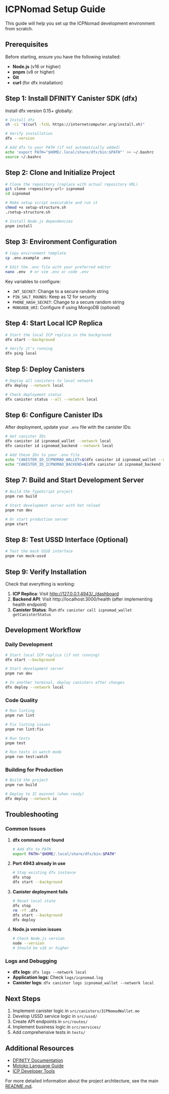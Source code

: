 # ICPNomad Setup Guide

This guide will help you set up the ICPNomad development environment from scratch.

## Prerequisites

Before starting, ensure you have the following installed:

- **Node.js** (v16 or higher)
- **pnpm** (v8 or higher)
- **Git**
- **curl** (for dfx installation)

## Step 1: Install DFINITY Canister SDK (dfx)

Install dfx version 0.15+ globally:

```bash
# Install dfx
sh -ci "$(curl -fsSL https://internetcomputer.org/install.sh)"

# Verify installation
dfx --version

# Add dfx to your PATH (if not automatically added)
echo 'export PATH="$HOME/.local/share/dfx/bin:$PATH"' >> ~/.bashrc
source ~/.bashrc
```

## Step 2: Clone and Initialize Project

```bash
# Clone the repository (replace with actual repository URL)
git clone <repository-url> icpnomad
cd icpnomad

# Make setup script executable and run it
chmod +x setup-structure.sh
./setup-structure.sh

# Install Node.js dependencies
pnpm install
```

## Step 3: Environment Configuration

```bash
# Copy environment template
cp .env.example .env

# Edit the .env file with your preferred editor
nano .env  # or vim .env or code .env
```

Key variables to configure:
- `JWT_SECRET`: Change to a secure random string
- `PIN_SALT_ROUNDS`: Keep as 12 for security
- `PHONE_HASH_SECRET`: Change to a secure random string
- `MONGODB_URI`: Configure if using MongoDB (optional)

## Step 4: Start Local ICP Replica

```bash
# Start the local ICP replica in the background
dfx start --background

# Verify it's running
dfx ping local
```

## Step 5: Deploy Canisters

```bash
# Deploy all canisters to local network
dfx deploy --network local

# Check deployment status
dfx canister status --all --network local
```

## Step 6: Configure Canister IDs

After deployment, update your `.env` file with the canister IDs:

```bash
# Get canister IDs
dfx canister id icpnomad_wallet --network local
dfx canister id icpnomad_backend --network local

# Add these IDs to your .env file
echo "CANISTER_ID_ICPNOMAD_WALLET=$(dfx canister id icpnomad_wallet --network local)" >> .env
echo "CANISTER_ID_ICPNOMAD_BACKEND=$(dfx canister id icpnomad_backend --network local)" >> .env
```

## Step 7: Build and Start Development Server

```bash
# Build the TypeScript project
pnpm run build

# Start development server with hot reload
pnpm run dev

# Or start production server
pnpm start
```

## Step 8: Test USSD Interface (Optional)

```bash
# Test the mock USSD interface
pnpm run mock-ussd
```

## Step 9: Verify Installation

Check that everything is working:

1. **ICP Replica**: Visit http://127.0.0.1:4943/_/dashboard
2. **Backend API**: Visit http://localhost:3000/health (after implementing health endpoint)
3. **Canister Status**: Run `dfx canister call icpnomad_wallet getCanisterStatus`

## Development Workflow

### Daily Development

```bash
# Start local ICP replica (if not running)
dfx start --background

# Start development server
pnpm run dev

# In another terminal, deploy canisters after changes
dfx deploy --network local
```

### Code Quality

```bash
# Run linting
pnpm run lint

# Fix linting issues
pnpm run lint:fix

# Run tests
pnpm test

# Run tests in watch mode
pnpm run test:watch
```

### Building for Production

```bash
# Build the project
pnpm run build

# Deploy to IC mainnet (when ready)
dfx deploy --network ic
```

## Troubleshooting

### Common Issues

1. **dfx command not found**
   ```bash
   # Add dfx to PATH
   export PATH="$HOME/.local/share/dfx/bin:$PATH"
   ```

2. **Port 4943 already in use**
   ```bash
   # Stop existing dfx instance
   dfx stop
   dfx start --background
   ```

3. **Canister deployment fails**
   ```bash
   # Reset local state
   dfx stop
   rm -rf .dfx
   dfx start --background
   dfx deploy
   ```

4. **Node.js version issues**
   ```bash
   # Check Node.js version
   node --version
   # Should be v16 or higher
   ```

### Logs and Debugging

- **dfx logs**: `dfx logs --network local`
- **Application logs**: Check `logs/icpnomad.log`
- **Canister logs**: `dfx canister logs icpnomad_wallet --network local`

## Next Steps

1. Implement canister logic in `src/canisters/ICPNomadWallet.mo`
2. Develop USSD service logic in `src/ussd/`
3. Create API endpoints in `src/routes/`
4. Implement business logic in `src/services/`
5. Add comprehensive tests in `tests/`

## Additional Resources

- [DFINITY Documentation](https://internetcomputer.org/docs/current/developer-docs/)
- [Motoko Language Guide](https://internetcomputer.org/docs/current/motoko/main/motoko)
- [ICP Developer Tools](https://internetcomputer.org/docs/current/developer-docs/setup/install/)

For more detailed information about the project architecture, see the main [README.md](README.md).